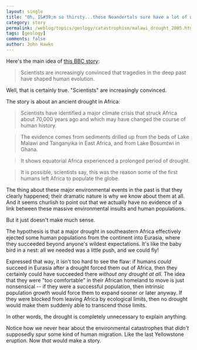 ```yaml
---
layout: single 
title: "Oh, I&#39;m so thirsty...those Neandertals sure have a lot of water..." 
category: story
permalink: /weblog/topics/geology/catastrophism/malawi_drought_2005.html
tags: [geology] 
comments: false 
author: John Hawks 
---
```



<p>
Here's the main idea of <a href="http://news.bbc.co.uk/2/hi/science/nature/4505516.stm">this BBC story</a>:
</p>

<blockquote>Scientists are increasingly convinced that tragedies in the deep past have shaped human evolution.</blockquote>

<p>
Well, that is certainly true. "Scientists" are increasingly convinced.
</p>

<p>
The story is about an ancient drought in Africa: 
</p>

<blockquote>Scientists have identified a major climate crisis that struck Africa about 70,000 years ago and which may have changed the course of human history.</blockquote>

<blockquote>The evidence comes from sediments drilled up from the beds of Lake Malawi and Tanganyika in East Africa, and from Lake Bosumtwi in Ghana.</blockquote>

<blockquote>It shows equatorial Africa experienced a prolonged period of drought.</blockquote>

<blockquote>It is possible, scientists say, this was the reason some of the first humans left Africa to populate the globe.</blockquote>

<p>
The thing about these major environmental events in the past is that they clearly happened; their dramatic nature is why we know about them at all. And it seems churlish to point out that we actually have no evidence of a link between these massive environmental insults and human populations.  
</p>

<p>
But it just doesn't make much sense. 
</p>

<p>
The hypothesis is that a major drought in southeastern Africa effectively ejected some human populations from the continent into Eurasia, where they succeeded beyond anyone's wildest expectations. It's like the baby bird in a nest: all we needed was a little push, and we could fly!
</p>

<p>
Expressed that way, it isn't too hard to see the flaw: if humans <i>could</i> succeed in Eurasia after a drought forced them out of Africa, then they certainly could have succeeded there <i>without any drought at all</i>. The idea that they were "too comfortable" in their African homeland to move is just nonsensical -- if they were a successful population, then intrinsic population growth would force them to expand sooner or later anyway. If they were blocked from leaving Africa by ecological limits, then no drought would make them suddenly able to transcend those limits. 
</p>

<p>
In other words, the drought is completely unnecessary to explain anything. 
</p>

<p>
Notice how we never hear about the environmental catastrophes that <i>didn't</i> supposedly spur some kind of human migration. Like the last Yellowstone eruption. Now <i>that</i> would make a story. 
</p>


